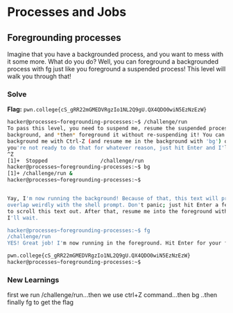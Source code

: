 # Processes and Jobs

## Foregrounding processes
Imagine that you have a backgrounded process, and you want to mess with it some more. What do you do? Well, you can foreground a backgrounded process with fg just like you foreground a suspended process! This level will walk you through that!

### Solve
**Flag:** `pwn.college{cS_gRR22mGMEDVRgzIo1NL2Q9gU.QX4QDO0wiN5EzNzEzW}`

```bash
hacker@processes~foregrounding-processes:~$ /challenge/run
To pass this level, you need to suspend me, resume the suspended process in the 
background, and *then* foreground it without re-suspending it! You can 
background me with Ctrl-Z (and resume me in the background with 'bg') or, if 
you're not ready to do that for whatever reason, just hit Enter and I'll exit!
^Z
[1]+  Stopped                 /challenge/run
hacker@processes~foregrounding-processes:~$ bg
[1]+ /challenge/run &
hacker@processes~foregrounding-processes:~$ 


Yay, I'm now running the background! Because of that, this text will probably 
overlap weirdly with the shell prompt. Don't panic; just hit Enter a few times 
to scroll this text out. After that, resume me into the foreground with 'fg'; 
I'll wait.

hacker@processes~foregrounding-processes:~$ fg
/challenge/run
YES! Great job! I'm now running in the foreground. Hit Enter for your flag!

pwn.college{cS_gRR22mGMEDVRgzIo1NL2Q9gU.QX4QDO0wiN5EzNzEzW}
hacker@processes~foregrounding-processes:~$ 
```
### New Learnings
first we run /challenge/run...then we use ctrl+Z command...then bg ..then finally fg to get the flag
